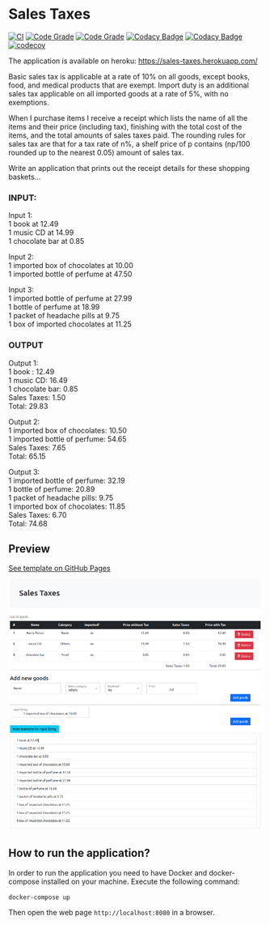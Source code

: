 # Sales Taxes

[![CI](https://github.com/HoangBachLeLe/SalesTaxes/actions/workflows/main.yml/badge.svg)](https://github.com/HoangBachLeLe/SalesTaxes/actions/workflows/main.yml)
[![Code Grade](https://api.codiga.io/project/30864/score/svg)](https://www.codiga.io)
[![Code Grade](https://api.codiga.io/project/30864/status/svg)](https://www.codiga.io)
[![Codacy Badge](https://api.codacy.com/project/badge/Grade/dde9bb18bb5a4abaa529e7cc51aacdba)](https://app.codacy.com/gh/HoangBachLeLe/SalesTaxes?utm_source=github.com&utm_medium=referral&utm_content=HoangBachLeLe/SalesTaxes&utm_campaign=Badge_Grade_Settings)
[![Codacy Badge](https://app.codacy.com/project/badge/Coverage/cbe4a2abbaac4ec8a63d6763520943ed)](https://www.codacy.com/gh/HoangBachLeLe/SalesTaxes/dashboard?utm_source=github.com&utm_medium=referral&utm_content=HoangBachLeLe/SalesTaxes&utm_campaign=Badge_Coverage)
[![codecov](https://codecov.io/gh/HoangBachLeLe/SalesTaxes/branch/main/graph/badge.svg?token=C46GYP2OXE)](https://codecov.io/gh/HoangBachLeLe/SalesTaxes)

The application is available on heroku: https://sales-taxes.herokuapp.com/

Basic sales tax is applicable at a rate of 10% on all goods, except books, food, and medical 
products that are exempt. Import duty is an additional sales tax applicable on all imported goods 
at a rate of 5%, with no exemptions.

When I purchase items I receive a receipt which lists the name of all the items and their price 
(including tax), finishing with the total cost of the items, and the total amounts of sales taxes 
paid. The rounding rules for sales tax are that for a tax rate of n%, a shelf price of p contains 
(np/100 rounded up to the nearest 0.05) amount of sales tax.

Write an application that prints out the receipt details for these shopping baskets...

### INPUT:

Input 1:</br>
1 book at 12.49</br>
1 music CD at 14.99</br>
1 chocolate bar at 0.85</br>

Input 2:</br>
1 imported box of chocolates at 10.00</br>
1 imported bottle of perfume at 47.50</br>

Input 3:</br>
1 imported bottle of perfume at 27.99</br>
1 bottle of perfume at 18.99</br>
1 packet of headache pills at 9.75</br>
1 box of imported chocolates at 11.25</br>

### OUTPUT

Output 1:</br>
1 book : 12.49</br>
1 music CD: 16.49</br>
1 chocolate bar: 0.85</br>
Sales Taxes: 1.50</br>
Total: 29.83</br>

Output 2:</br>
1 imported box of chocolates: 10.50</br>
1 imported bottle of perfume: 54.65</br>
Sales Taxes: 7.65</br>
Total: 65.15</br>

Output 3:</br>
1 imported bottle of perfume: 32.19</br>
1 bottle of perfume: 20.89</br>
1 packet of headache pills: 9.75</br>
1 imported box of chocolates: 11.85</br>
Sales Taxes: 6.70</br>
Total: 74.68</br>

## Preview
[See template on GitHub Pages](https://hoangbachlele.github.io/SalesTaxes/src/main/resources/templates/index.html)

![Preview](./preview.png)

## How to run the application?
In order to run the application you need to have Docker and docker-compose installed on your machine. Execute the following command:

```sh
docker-compose up
```

Then open the web page `http://localhost:8080` in a browser.

